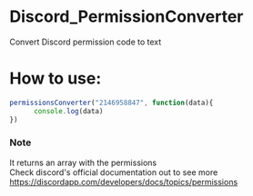 # Discord_PermissionConverter
Convert Discord permission code to text

# How to use:
```javascript
permissionsConverter("2146958847", function(data){  
      console.log(data)  
})
```
### Note
It returns an array with the permissions  
Check discord's official documentation out to see more https://discordapp.com/developers/docs/topics/permissions
